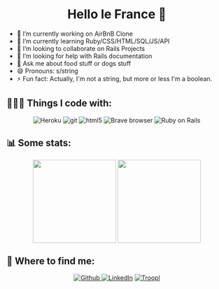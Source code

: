 <h1 align="center">Hello le France 👋</h1>

- 🔭 I’m currently working on AirBnB Clone
- 🌱 I’m currently learning Ruby/CSS/HTML/SQL/JS/API
- 👯 I’m looking to collaborate on Rails Projects
- 🤔 I’m looking for help with Rails documentation
- 💬 Ask me about food stuff or dogs stuff
- 😄 Pronouns: s/string
- ⚡ Fun fact: Actually, I'm not a string, but more or less I'm a boolean.

<h2> 🧑🏼‍💻 Things I code with:</h2>

<p align="center">
  <img alt="Heroku" src="https://img.shields.io/badge/-Heroku-430098?style=flat-square&logo=heroku&logoColor=white" />
  <img alt="git" src="https://img.shields.io/badge/-Git-F05032?style=flat-square&logo=git&logoColor=white" />
  <img alt="html5" src="https://img.shields.io/badge/-HTML5-E34F26?style=flat-square&logo=html5&logoColor=white" />
  <img alt="Brave browser" src="https://img.shields.io/badge/-Brave_Browser-FB542B?style=flat-square&logo=brave&logoColor=white" />
  <img alt="Ruby on Rails" src="https://img.shields.io/badge/Ruby_on_Rails-%23D30001?style=flat-square&logo=rubyonrails&logoColor=white&logoSize=auto" />
</p>

<h2> 📊 Some stats:</h2>
  <p align="center">
    <a href="https://github.com/GautierDeMo"><img height="190" align="center" src="https://github-readme-stats.vercel.app/api?username=GautierDeMo&show_icons=true&include_all_commits=true&theme=ambient_gradient&hide_border=true" /></a>
    <a href="https://github.com/GautierDeMo"><img height="190" align="center" src="https://github-readme-stats.vercel.app/api/top-langs/?username=GautierDeMo&layout=compact&theme=ambient_gradient&hide_border=true" /></a>
  </p>

<h2> 🛜 Where to find me:</h2>
  <p align="center">
    <a text-decoration="none" href="https://github.com/GautierDeMo" target="_blank"><img alt="Github" src="https://img.shields.io/badge/GitHub-%2312100E.svg?&style=for-the-badge&logo=Github&logoColor=white"/</a> 
    <a text-decoration="none" href="https://www.linkedin.com/in/gautier-de-mauroy/" target="_blank"><img alt="LinkedIn" src="https://img.shields.io/badge/linkedin-%230077B5.svg?&style=for-the-badge&logo=linkedin&logoColor=white"/></a> 
    <a text-decoration="none" href="https://troopl.com/gautierdemauroy" target="_blank"><img alt="Troopl" src="https://img.shields.io/badge/Troopl-%23D33847?style=for-the-badge&logo=rocket&logoColor=white"/></a> 
  </p>
